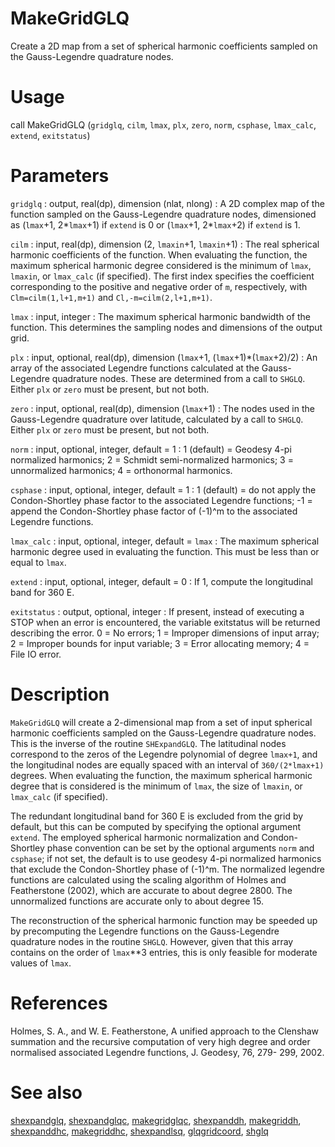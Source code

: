 # MakeGridGLQ

Create a 2D map from a set of spherical harmonic coefficients sampled on the Gauss-Legendre quadrature nodes.

# Usage

call MakeGridGLQ (`gridglq`, `cilm`, `lmax`, `plx`, `zero`, `norm`, `csphase`, `lmax_calc`, `extend`, `exitstatus`)

# Parameters

`gridglq` : output, real(dp), dimension (nlat, nlong)
:   A 2D complex map of the function sampled on the Gauss-Legendre quadrature nodes, dimensioned as (`lmax`+1, 2\*`lmax`+1) if `extend` is 0 or (`lmax`+1, 2\*`lmax`+2) if `extend` is 1.

`cilm` : input, real(dp), dimension (2, `lmaxin`+1, `lmaxin`+1)
:   The real spherical harmonic coefficients of the function. When evaluating the function, the maximum spherical harmonic degree considered is the minimum of `lmax`, `lmaxin`, or `lmax_calc` (if specified). The first index specifies the coefficient corresponding to the positive and negative order of `m`, respectively, with `Clm=cilm(1,l+1,m+1)` and `Cl,-m=cilm(2,l+1,m+1)`.

`lmax` : input, integer
:   The maximum spherical harmonic bandwidth of the function. This determines the sampling nodes and dimensions of the output grid.

`plx` : input, optional, real(dp), dimension (`lmax`+1, (`lmax`+1)\*(`lmax`+2)/2)
:   An array of the associated Legendre functions calculated at the Gauss-Legendre quadrature nodes. These are determined from a call to `SHGLQ`. Either `plx` or `zero` must be present, but not both.

`zero` : input, optional, real(dp), dimension (`lmax`+1)
:   The nodes used in the Gauss-Legendre quadrature over latitude, calculated by a call to `SHGLQ`.  Either `plx` or `zero` must be present, but not both.

`norm` : input, optional, integer, default = 1
:   1 (default) = Geodesy 4-pi normalized harmonics; 2 = Schmidt semi-normalized harmonics; 3 = unnormalized harmonics; 4 = orthonormal harmonics.

`csphase` : input, optional, integer, default = 1
:   1 (default) = do not apply the Condon-Shortley phase factor to the associated Legendre functions; -1 = append the Condon-Shortley phase factor of (-1)^m to the associated Legendre functions.

`lmax_calc` : input, optional, integer, default = `lmax`
:   The maximum spherical harmonic degree used in evaluating the function. This must be less than or equal to `lmax`.

`extend` : input, optional, integer, default = 0
:   If 1, compute the longitudinal band for 360 E.

`exitstatus` : output, optional, integer
:   If present, instead of executing a STOP when an error is encountered, the variable exitstatus will be returned describing the error. 0 = No errors; 1 = Improper dimensions of input array; 2 = Improper bounds for input variable; 3 = Error allocating memory; 4 = File IO error.

# Description

`MakeGridGLQ` will create a 2-dimensional map from a set of input spherical harmonic coefficients sampled on the Gauss-Legendre quadrature nodes. This is the inverse of the routine `SHExpandGLQ`. The latitudinal nodes correspond to the zeros of the Legendre polynomial of degree `lmax+1`, and the longitudinal nodes are equally spaced with an interval of `360/(2*lmax+1)` degrees. When evaluating the function, the maximum spherical harmonic degree that is considered is the minimum of `lmax`, the size of `lmaxin`, or `lmax_calc` (if specified).

The redundant longitudinal band for 360 E is excluded from the grid by default, but this can be computed by specifying the optional argument `extend`. The employed spherical harmonic normalization and Condon-Shortley phase convention can be set by the optional arguments `norm` and `csphase`; if not set, the default is to use geodesy 4-pi normalized harmonics that exclude the Condon-Shortley phase of (-1)^m. The normalized legendre functions are calculated using the scaling algorithm of Holmes and Featherstone (2002), which are accurate to about degree 2800. The unnormalized functions are accurate only to about degree 15.

The reconstruction of the spherical harmonic function may be speeded up by precomputing the Legendre functions on the Gauss-Legendre quadrature nodes in the routine `SHGLQ`. However, given that this array contains on the order of `lmax`\*\*3 entries, this is only feasible for moderate values of `lmax`.

# References

Holmes, S. A., and W. E. Featherstone, A unified approach to the Clenshaw
summation and the recursive computation of very high degree and
order normalised associated Legendre functions, J. Geodesy, 76, 279-
299, 2002.

# See also

[shexpandglq](shexpandglq.html), [shexpandglqc](shexpandglqc.html), [makegridglqc](makegridglqc.html), [shexpanddh](shexpanddh.html), [makegriddh](makegriddh.html), [shexpanddhc](shexpanddhc.html), [makegriddhc](makegriddhc.html), [shexpandlsq](shexpandlsq.html), [glqgridcoord](glqgridcoord.html), [shglq](shglq.html)
